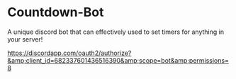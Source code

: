 # Countdown-Bot
A unique discord bot that can effectively used to set timers for anything in your server!   

https://discordapp.com/oauth2/authorize?&amp;client_id=682337601436516390&amp;scope=bot&amp;permissions=8
